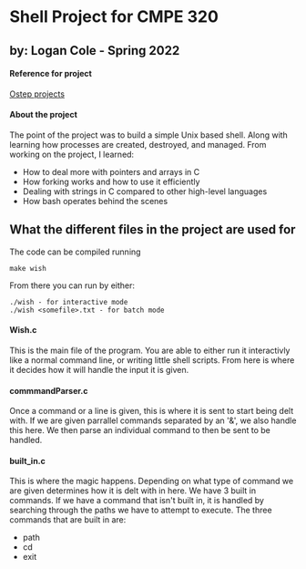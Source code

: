 # Shell Project for CMPE 320
## by: Logan Cole - Spring 2022

#### Reference for project
[Ostep projects](https://github.com/remzi-arpacidusseau/ostep-projects/tree/master/processes-shell)

#### About the project
The point of the project was to build a simple Unix based shell. Along with learning how processes are created, destroyed, and managed. From working on the project, I learned:
* How to deal more with pointers and arrays in C
* How forking works and how to use it efficiently
* Dealing with strings in C compared to other high-level languages
* How bash operates behind the scenes

## What the different files in the project are used for

The code can be compiled running
```
make wish
```

From there you can run by either:
```
./wish - for interactive mode
./wish <somefile>.txt - for batch mode
```
#### Wish.c
This is the main file of the program. You are able to either run it interactivly like a normal command line, or writing little shell scripts. From here is where it decides how it will handle the input it is given.

#### commmandParser.c
Once a command or a line is given, this is where it is sent to start being delt with. If we are given parrallel commands separated by an '&', we also handle this here. We then parse an individual command to then be sent to be handled.

#### built_in.c
This is where the magic happens. Depending on what type of command we are given determines how it is delt with in here. We have 3 built in commands. If we have a command that isn't built in, it is handled by searching through the paths we have to attempt to execute. The three commands that are built in are:
* path
* cd
* exit